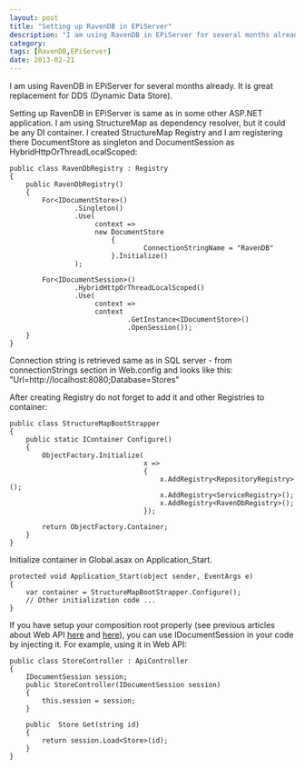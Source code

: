 ```yaml
---
layout: post
title: "Setting up RavenDB in EPiServer"
description: "I am using RavenDB in EPiServer for several months already. It is great replacement for DDS (Dynamic Data Store)."
category: 
tags: [RavenDB,EPiServer]
date: 2013-02-21
---
```


<p class="lead">
I am using RavenDB in EPiServer for several months already. It is great replacement for DDS (Dynamic Data Store).
</p>

Setting up RavenDB in EPiServer is same as in some other ASP.NET application. I am using StructureMap as dependency resolver, but it could be any DI container. I created StructureMap Registry and I am registering there DocumentStore as singleton and DocumentSession as HybridHttpOrThreadLocalScoped:

    public class RavenDbRegistry : Registry
    {
        public RavenDbRegistry()
        {
            For<IDocumentStore>()
                    .Singleton()
                    .Use(
                         context =>
                         new DocumentStore
                             {
                                     ConnectionStringName = "RavenDB"
                             }.Initialize()
                    );

            For<IDocumentSession>()
                    .HybridHttpOrThreadLocalScoped()
                    .Use(
                         context =>
                         context
                                 .GetInstance<IDocumentStore>()
                                 .OpenSession());
        }
    }

Connection string is retrieved same as in SQL server - from connectionStrings section in Web.config and looks like this: "Url=http://localhost:8080;Database=Stores"

After creating Registry do not forget to add it and other Registries to container:

	public class StructureMapBootStrapper
    {
        public static IContainer Configure()
        {
            ObjectFactory.Initialize(
                                     x =>
                                     {
                                         x.AddRegistry<RepositoryRegistry>();
                                         x.AddRegistry<ServiceRegistry>();
                                         x.AddRegistry<RavenDbRegistry>();
                                     });

            return ObjectFactory.Container;
        }
    }

Initialize container in Global.asax on Application_Start.

    protected void Application_Start(object sender, EventArgs e)
    {
        var container = StructureMapBootStrapper.Configure();
        // Other initialization code ...
    }

If you have setup your composition root properly (see previous articles about Web API [here](/2013/01/22/better-way-to-configure-structuremap-in-aspnet-webapi/) and [here](/2013/01/26/disposables-structuremap-and-web-api-composition-root/)), you can use IDocumentSession in your code by injecting it. For example, using it in Web API:

    public class StoreController : ApiController
    {
        IDocumentSession session;
        public StoreController(IDocumentSession session)
        {
            this.session = session;
        }

        public  Store Get(string id)
        {
            return session.Load<Store>(id);
        }
    }
